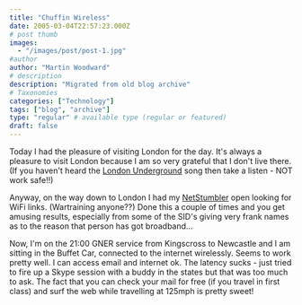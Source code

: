 ```yaml
---
title: "Chuffin Wireless"
date: 2005-03-04T22:57:23.000Z
# post thumb
images:
  - "/images/post/post-1.jpg"
#author
author: "Martin Woodward"
# description
description: "Migrated from old blog archive"
# Taxonomies
categories: ["Technology"]
tags: ["blog", "archive"]
type: "regular" # available type (regular or featured)
draft: false
---
```


Today I had the pleasure of visiting London for the day.  It's always a pleasure to visit London because I am so very grateful that I don't live there.  (If you haven't heard the [London Underground](http://www.geofftech.co.uk/adb/january05_files/goingunderground.mp3) song then take a listen - NOT work safe!!)

Anyway, on the way down to London I had my [NetStumbler](http://www.netstumbler.com/) open looking for WiFi links.  (Wartraining anyone??) Done this a couple of times and you get amusing results, especially from some of the SID's giving very frank names as to the reason that person has got broadband...

Now, I'm on the 21:00 GNER service from Kingscross to Newcastle and I am sitting in the Buffet Car, connected to the internet wirelessly.  Seems to work pretty well.  I can access email and internet ok.  The latency sucks - just tried to fire up a Skype session with a buddy in the states but that was too much to ask.  The fact that you can check your mail for free (if you travel in first class) and surf the web while travelling at 125mph is pretty sweet!